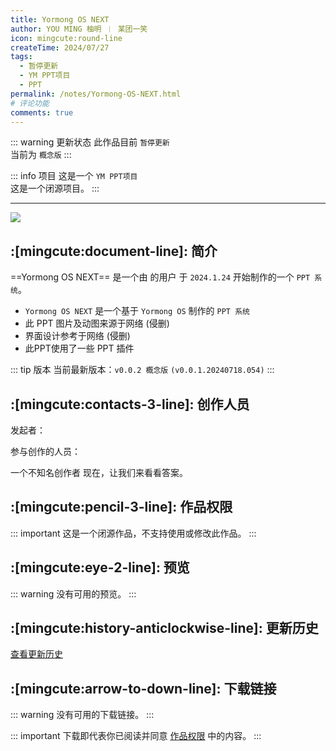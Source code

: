 ```yaml
---
title: Yormong OS NEXT
author: YOU MING 柚明 ︱ 某团一笑
icon: mingcute:round-line
createTime: 2024/07/27
tags:
  - 暂停更新
  - YM PPT项目
  - PPT
permalink: /notes/Yormong-OS-NEXT.html
# 评论功能
comments: true
---
```


::: warning 更新状态
此作品目前 `暂停更新`  
当前为 `概念版`
:::

::: info 项目
这是一个 `YM PPT项目`  
这是一个闭源项目。
:::

---

![](https://ri.youming.v6.army/ym-os-next.png)

## :[mingcute:document-line]: 简介

==Yormong OS NEXT== 是一个由 <Badge text="Youming 工作室" type="tip" /> 的用户 <Badge text="YOU MING 柚明" type="info" /> 于 `2024.1.24` 开始制作的一个 `PPT 系统`。

- `Yormong OS NEXT` 是一个基于 `Yormong OS` 制作的 `PPT 系统`
- 此 PPT 图片及动图来源于网络      (侵删)
- 界面设计参考于网络                 (侵删)
- 此PPT使用了一些 PPT 插件

::: tip 版本
当前最新版本：`v0.0.2 概念版` `(v0.0.1.20240718.054)`
:::

## :[mingcute:contacts-3-line]: 创作人员

发起者：<Badge text="YOU MING 柚明" type="warning" />

参与创作的人员：<Badge text="某团一笑" type="info" />

<LinkCard title="YOU MING 柚明" icon="https://ri.youming.v6.army/ym-ys.png" href="/notes/更多/工作室.html#you-ming-柚明">
    一个不知名创作者
</LinkCard>

<LinkCard title="某团一笑" icon="https://ri.youming.v6.army/tx-2-ys.png" href="/notes/更多/工作室.html#某团一笑">
    现在，让我们来看看答案。
</LinkCard>

## :[mingcute:pencil-3-line]: 作品权限

::: important 这是一个闭源作品，不支持使用或修改此作品。
:::

## :[mingcute:eye-2-line]: 预览

::: warning 没有可用的预览。
:::

## :[mingcute:history-anticlockwise-line]: 更新历史

[查看更新历史](/notes/更新历史/Yormong-OS-NEXT.html)

## :[mingcute:arrow-to-down-line]: 下载链接

::: warning 没有可用的下载链接。
:::

::: important 下载即代表你已阅读并同意 [作品权限](#作品权限) 中的内容。
:::

